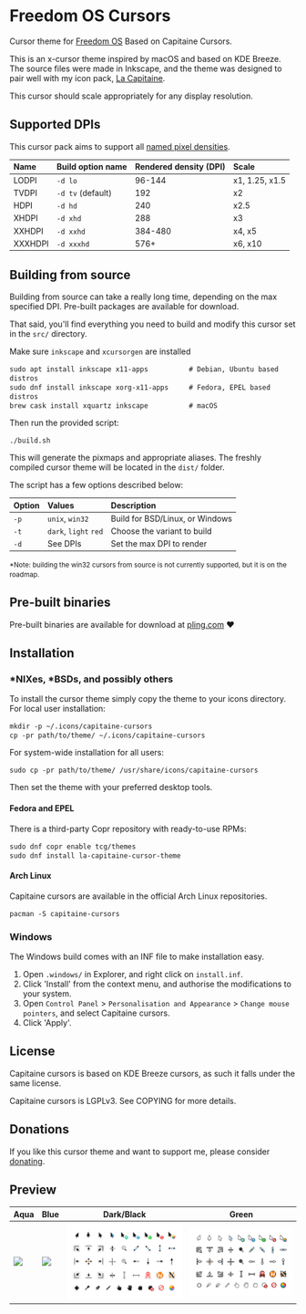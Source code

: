 # Freedom OS Cursors

Cursor theme for [Freedom OS][freedomos] Based on Capitaine Cursors.

[freedomos]: https://freedom-os.sourceforge.io/

This is an x-cursor theme inspired by macOS and based on KDE Breeze.
The source files were made in Inkscape, and the theme was designed to pair well with my icon pack, [La Capitaine][la-capitaine-icons].

[la-capitaine-icons]: https://github.com/keeferrourke/la-capitaine-icon-theme

This cursor should scale appropriately for any display resolution.

## Supported DPIs

This cursor pack aims to support all [named pixel densities][named-dpi].

[named-dpi]: https://en.wikipedia.org/wiki/Pixel_density#Named_pixel_densities

| Name    | Build option name | Rendered density (DPI) | Scale          |
| :------ | :---------------- | :--------------------- | :------------- |
| LODPI   | `-d lo`           | 96-144                 | x1, 1.25, x1.5 |
| TVDPI   | `-d tv` (default) | 192                    | x2             |
| HDPI    | `-d hd`           | 240                    | x2.5           |
| XHDPI   | `-d xhd`          | 288                    | x3             |
| XXHDPI  | `-d xxhd`         | 384-480                | x4, x5         |
| XXXHDPI | `-d xxxhd`        | 576+                   | x6, x10        |

## Building from source

Building from source can take a really long time, depending on the max specified DPI.
Pre-built packages are available for download.

That said, you'll find everything you need to build and modify this cursor set in the `src/` directory.

Make sure `inkscape` and `xcursorgen` are installed

```
sudo apt install inkscape x11-apps          # Debian, Ubuntu based distros
sudo dnf install inkscape xorg-x11-apps     # Fedora, EPEL based distros
brew cask install xquartz inkscape          # macOS
```

Then run the provided script:

```
./build.sh
```

This will generate the pixmaps and appropriate aliases.
The freshly compiled cursor theme will be located in the `dist/` folder.

The script has a few options described below:

| Option | Values                                      | Description                     |
| :----- | :------------------------------------------ | :------------------------------ |
| `-p`   | `unix`, `win32`                             | Build for BSD/Linux, or Windows |
| `-t`   | `dark`, `light` `red`                       | Choose the variant to build     |
| `-d`   | See DPIs                                    | Set the max DPI to render       |

<small>*Note: building the win32 cursors from source is not currently supported, but it is on the roadmap.</small>

## Pre-built binaries

Pre-built binaries are available for download at [pling.com](https://www.pling.com/p/1148692) :heart:

## Installation

### \*NIXes, \*BSDs, and possibly others

To install the cursor theme simply copy the theme to your icons directory.
For local user installation:

```
mkdir -p ~/.icons/capitaine-cursors
cp -pr path/to/theme/ ~/.icons/capitaine-cursors
```

For system-wide installation for all users:

```
sudo cp -pr path/to/theme/ /usr/share/icons/capitaine-cursors
```

Then set the theme with your preferred desktop tools.

#### Fedora and EPEL

There is a third-party Copr repository with ready-to-use RPMs:

```
sudo dnf copr enable tcg/themes
sudo dnf install la-capitaine-cursor-theme
```

#### Arch Linux

Capitaine cursors are available in the official Arch Linux repositories.

```
pacman -S capitaine-cursors
```

### Windows

The Windows build comes with an INF file to make installation easy.

 1. Open `.windows/` in Explorer, and right click on `install.inf`.
 2. Click 'Install' from the context menu, and authorise the modifications to your system.
 3. Open `Control Panel` > `Personalisation and Appearance` > `Change mouse pointers`, and select Capitaine cursors.
 4. Click 'Apply'.

## License

Capitaine cursors is based on KDE Breeze cursors, as such it falls under the same license.

Capitaine cursors is LGPLv3. See COPYING for more details.

## Donations

If you like this cursor theme and want to support me, please consider [donating](https://paypal.me/keeferrourke).

## Preview

| Aqua                  | Blue                   | Dark/Black             | Green                  |
| --------------------- | ---------------------- | ---------------------- | ---------------------- |
| ![](preview-dark.png) | ![](preview-light.png) | ![](preview/dark.png) | ![](preview/light.png) |
